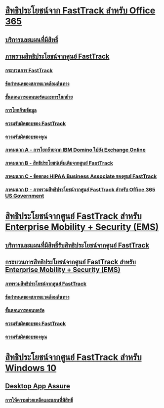# [สิทธิประโยชน์จาก FastTrack สำหรับ Office 365](O365-fasttrack-benefit-for-office-365.md)
## [บริการและแผนที่มีสิทธิ์](O365-eligible-services-and-plans.md)
## [ภาพรวมสิทธิประโยชน์จากศูนย์ FastTrack](O365-fasttrack-benefit-overview.md)
### [กระบวนการ FastTrack](O365-fasttrack-process.md)
### [ข้อกำหนดของสภาพแวดล้อมต้นทาง](O365-source-environment-expectations.md)
### [ขั้นตอนการออนบอร์ดและการโยกย้าย](O365-onboarding-and-migration.md)
### [การโยกย้ายข้อมูล](O365-data-migration.md)
### [ความรับผิดชอบของ FastTrack](O365-fasttrack-responsibilities.md)
### [ความรับผิดชอบของคุณ](O365-your-responsibilities.md)
### [ภาคผนวก A - การโยกย้ายจาก IBM Domino ไปยัง Exchange Online](O365-from-ibm-domino-to-exchange-online.md)
### [ภาคผนวก B - สิทธิประโยชน์เพิ่มเติมจากศูนย์ FastTrack](O365-fasttrack-additional-benefits.md)
### [ภาคผนวก C - ข้อตกลง HIPAA Business Associate ของศูนย์ FastTrack](O365-hipaa-business-associate-agreement.md)
### [ภาคผนวก D - ภาพรวมสิทธิประโยชน์จากศูนย์ FastTrack สำหรับ Office 365 US Government](US-Gov-appendix-overview.md)
# [สิทธิประโยชน์จากศูนย์ FastTrack สำหรับ Enterprise Mobility + Security (EMS)](https://docs.microsoft.com/en-us/enterprise-mobility-security/Solutions/enterprise-mobility-fasttrack-program?toc=/fasttrack/fasttrack/toc.json)
## [บริการและแผนที่มีสิทธิ์รับสิทธิประโยชน์จากศูนย์ FastTrack](https://docs.microsoft.com/en-us/enterprise-mobility-security/Solutions/fasttrack-center-benefit-for-enterprise-mobility-suite-ems?toc=/fasttrack/fasttrack/toc.json)
## [กระบวนการสิทธิประโยชน์จากศูนย์ FastTrack สำหรับ Enterprise Mobility + Security (EMS)](https://docs.microsoft.com/en-us/enterprise-mobility-security/Solutions/fasttrack-center-benefit-process-for-enterprise-mobility-suite-ems?toc=/fasttrack/fasttrack/toc.json)
### [ภาพรวมสิทธิประโยชน์จากศูนย์ FastTrack](https://docs.microsoft.com/en-us/enterprise-mobility-security/Solutions/fasttrack-center-benefit-process-for-ems-overview?toc=/fasttrack/fasttrack/toc.json)
### [ข้อกำหนดของสภาพแวดล้อมต้นทาง](https://docs.microsoft.com/en-us/enterprise-mobility-security/Solutions/fasttrack-center-benefit-process-for-ems-environment-expectations?toc=/fasttrack/fasttrack/toc.json)
### [ขั้นตอนการออนบอร์ด](https://docs.microsoft.com/en-us/enterprise-mobility-security/Solutions/fasttrack-center-benefit-process-for-ems-phases?toc=/fasttrack/fasttrack/toc.json)
### [ความรับผิดชอบของ FastTrack](https://docs.microsoft.com/en-us/enterprise-mobility-security/Solutions/fasttrack-center-benefit-process-for-ems-fasttrack-responsibilities?toc=/fasttrack/fasttrack/toc.json)
### [ความรับผิดชอบของคุณ](https://docs.microsoft.com/en-us/enterprise-mobility-security/Solutions/fasttrack-center-benefit-process-for-ems-your-responsibilities?toc=/fasttrack/fasttrack/toc.json)
# [สิทธิประโยชน์จากศูนย์ FastTrack สำหรับ Windows 10](Win-10-fasttrack-benefit-for-Windows-10.md)
## [Desktop App Assure](Win-10-desktop-app-assure.md)
### [การให้ความช่วยเหลือและแผนที่มีสิทธิ์](Win-10-daa-assistance-offered-and-plans.md)